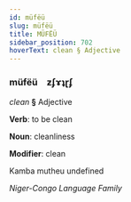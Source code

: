 ```yaml
---
id: müfëü
slug: müfëü
title: MÜFËÜ
sidebar_position: 702
hoverText: clean § Adjective
---
```


### müfëü&emsp;<span kind="abugida">ƶʄɤʇɽʄ</span>

*clean* **§** Adjective

**Verb**: to be clean

**Noun**: cleanliness

**Modifier**: clean

Kamba mutheu undefined

*Niger-Congo Language Family*